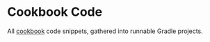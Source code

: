 # Cookbook Code

All [cookbook](https://github.com/swimit/cookbook) code snippets, gathered into runnable Gradle projects.